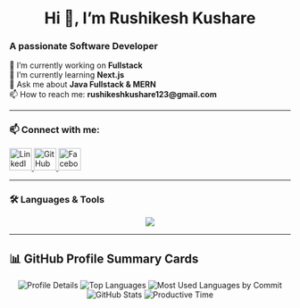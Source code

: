 <h1 align="center">Hi 👋, I’m Rushikesh Kushare</h1>
<h3 >A passionate Software Developer</h3>

<p >
  🔭 I’m currently working on <strong>Fullstack</strong><br>
  🌱 I’m currently learning <strong>Next.js</strong><br>
  💬 Ask me about <strong>Java Fullstack & MERN</strong><br>
  📫 How to reach me: <strong>rushikeshkushare123@gmail.com</strong>
</p>

---

### 📫 Connect with me:
<p >
  <a href="https://linkedin.com/in/rushikeshkushare" target="_blank">
    <img src="https://skillicons.dev/icons?i=linkedin" alt="LinkedIn" width="40" />
  </a>
  <a href="https://github.com/rushikushare" target="_blank">
    <img src="https://skillicons.dev/icons?i=github" alt="GitHub" width="40" />
  </a>
  <a href="https://facebook.com/rushikeshkushare" target="_blank">
    <img src="https://skillicons.dev/icons?i=instagram" alt="Facebook" width="40" />
  </a>
</p>


---

### 🛠 Languages & Tools  

<p align="center">
  <img src="https://skillicons.dev/icons?i=html,css,js,ts,react,next,nodejs,express,mongodb,mysql,java,spring,docker,kubernetes,git,github,linux,postman,tailwind&theme=dark" />
</p>


---

## 📊 GitHub Profile Summary Cards
<p align="center">
  <img src="https://github-profile-summary-cards.vercel.app/api/cards/profile-details?username=rushikushare&theme=dark" alt="Profile Details" />
  <img src="https://github-profile-summary-cards.vercel.app/api/cards/repos-per-language?username=rushikushare&theme=dark" alt="Top Languages" />
  <img src="https://github-profile-summary-cards.vercel.app/api/cards/most-commit-language?username=rushikushare&theme=dark" alt="Most Used Languages by Commit" />
  <img src="https://github-profile-summary-cards.vercel.app/api/cards/stats?username=rushikushare&theme=dark" alt="GitHub Stats" />
  <img src="https://github-profile-summary-cards.vercel.app/api/cards/productive-time?username=rushikushare&theme=dark&utcOffset=8" alt="Productive Time" />
</p>
